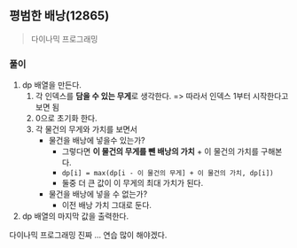 ## 평범한 배낭(12865)
> 다이나믹 프로그래밍

### 풀이 
1. dp 배열을 만든다. 
   1. 각 인덱스를 **담을 수 있는 무게**로 생각한다. => 따라서 인덱스 1부터 시작한다고 보면 됨
   2. 0으로 초기화 한다. 
   3. 각 물건의 무게와 가치를 보면서
      -  물건을 배낭에 넣을수 있는가?
         -  그렇다면 **이 물건의 무게를 뺀 배낭의 가치** + 이 물건의 가치를 구해본다. 
         -  `dp[i] = max(dp[i - 이 물건의 무게] + 이 물건의 가치, dp[i])`
         -  둘중 더 큰 값이 이 무게의 최대 가치가 된다. 
      -  물건을 배낭에 넣을 수 없는가?
         - 이전 배낭 가치 그대로 둔다. 
2. dp 배열의 마지막 값을 출력한다. 

다이나믹 프로그래밍 진짜 ... 연습 많이 해야겠다. 
